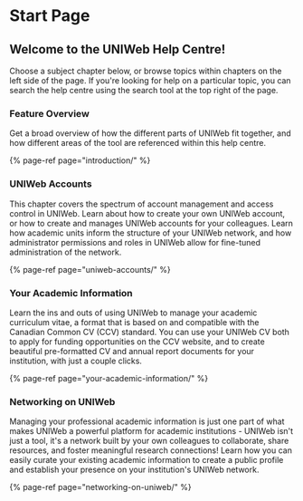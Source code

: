 # Start Page

## Welcome to the UNIWeb Help Centre!

Choose a subject chapter below, or browse topics within chapters on the left side of the page. If you're looking for help on a particular topic, you can search the help centre using the search tool at the top right of the page.

### Feature Overview

Get a broad overview of how the different parts of UNIWeb fit together, and how different areas of the tool are referenced within this help centre.

{% page-ref page="introduction/" %}

### UNIWeb Accounts

This chapter covers the spectrum of account management and access control in UNIWeb. Learn about how to create your own UNIWeb account, or how to create and manages UNIWeb accounts for your colleagues. Learn how academic units inform the structure of your UNIWeb network, and how administrator permissions and roles in UNIWeb allow for fine-tuned administration of the network.

{% page-ref page="uniweb-accounts/" %}

### Your Academic Information

Learn the ins and outs of using UNIWeb to manage your academic curriculum vitae, a format that is based on and compatible with the Canadian Common CV \(CCV\) standard. You can use your UNIWeb CV both to apply for funding opportunities on the CCV website, and to create beautiful pre-formatted CV and annual report documents for your institution, with just a couple clicks.

{% page-ref page="your-academic-information/" %}

### Networking on UNIWeb

Managing your professional academic information is just one part of what makes UNIWeb a powerful platform for academic institutions - UNIWeb isn't just a tool, it's a network built by your own colleagues to collaborate, share resources, and foster meaningful research connections! Learn how you can easily curate your existing academic information to create a public profile and establish your presence on your institution's UNIWeb network.

{% page-ref page="networking-on-uniweb/" %}

